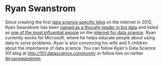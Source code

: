 # Ryan Swanstrom

Since creating the first [data science specific blog](http://101.datascience.community) on the internet in 2012, Ryan Swanstrom has been [named as a thought-leader in big data](https://datascience.berkeley.edu/what-is-big-data/) and listed as [one of the most influential people](http://most-influential-data-science-accounts-on.silk.co/) on the [internet for data science](http://www.kdnuggets.com/2013/01/data-science-top-influencers.html). Ryan currently works for Microsoft, where he helps educate people about using data to solve problems. Ryan is also convincing his wife and 5 children about the importance of data science. You can follow Ryan's Data Science 101 blog at http://101.datascience.community or follow him on twitter [@ryanswanstrom](http://twitter.com/ryanswanstrom).
